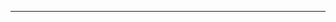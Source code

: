 <!--
CO_OP_TRANSLATOR_METADATA:
{
  "original_hash": "661bbc8e2592ebbb96aa84b1462f5755",
  "translation_date": "2025-08-28T20:09:53+00:00",
  "source_file": "03-CoreGenerativeAITechniques/README.md",
  "language_code": "my"
}
-->


---

